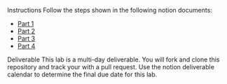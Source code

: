 Instructions
Follow the steps shown in the following notion documents:

* [Part 1](https://equatorial-orange-c6b.notion.site/React-Skills-Lab-Part-1-027a4fa6682f450f89c17e8449b56ee4)
* [Part 2](https://www.notion.so/React-Skills-Lab-Part-2-f4c87a7f20e9453cad3a9d57e1292ad9)
* [Part 3](https://www.notion.so/React-Dev-Skills-Pt-3-d980a74e477545b0a8860f263dfa13eb)
* [Part 4](https://www.notion.so/React-Dev-Skills-Pt-4-c53395df5ce7492d9ae63e8eb15f669e)

Deliverable
This lab is a multi-day deliverable. You will fork and clone this repository and track your with a pull request. Use the notion deliverable calendar to determine the final due date for this lab.
